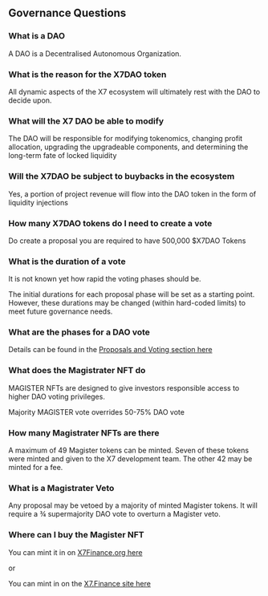 ## Governance Questions

### What is a DAO

A DAO is a Decentralised Autonomous Organization.

### What is the reason for the X7DAO token

All dynamic aspects of the X7 ecosystem will ultimately rest with the DAO to decide upon.

### What will the X7 DAO be able to modify

The DAO will be responsible for modifying tokenomics, changing profit allocation, upgrading the upgradeable components, and determining the long-term fate of locked liquidity

### Will the X7DAO be subject to buybacks in the ecosystem

Yes, a portion of project revenue will flow into the DAO token in the form of liquidity injections

### How many X7DAO tokens do I need to create a vote

Do create a proposal you are required to have 500,000 $X7DAO Tokens

### What is the duration of a vote

It is not known yet how rapid the voting phases should be.

The initial durations for each proposal phase will be set as a starting point. However, these durations may be changed (within hard-coded limits) to meet future governance needs.

### What are the phases for a DAO vote

Details can be found in the [Proposals and Voting section here](/whitepaper/governance/#proposals-and-voting)

### What does the Magistrater NFT do

MAGISTER NFTs are designed to give investors responsible access to higher DAO voting privileges.

Majority MAGISTER vote overrides 50-75% DAO vote

### How many Magistrater NFTs are there

A maximum of 49 Magister tokens can be minted. Seven of these tokens were minted and given to the X7 development team. The other 42 may be minted for a fee.

### What is a Magistrater Veto

Any proposal may be vetoed by a majority of minted Magister tokens. It will require a ¾ supermajority DAO vote to overturn a Magister veto.

### Where can I buy the Magister NFT

You can mint it in on [X7Finance.org here](/nfts/)

or

You can mint in on the [X7.Finance site here](https://x7.finance/x/nft/mint)
